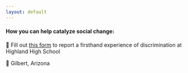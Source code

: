 ```yaml
---
layout: default
---
```


#### How you can help catalyze social change:
  
  📝 Fill out [this form](https://form.jotform.com/202017830237042) to report a firsthand experience of discrimination at Highland High School
  
  📍 Gilbert, Arizona
